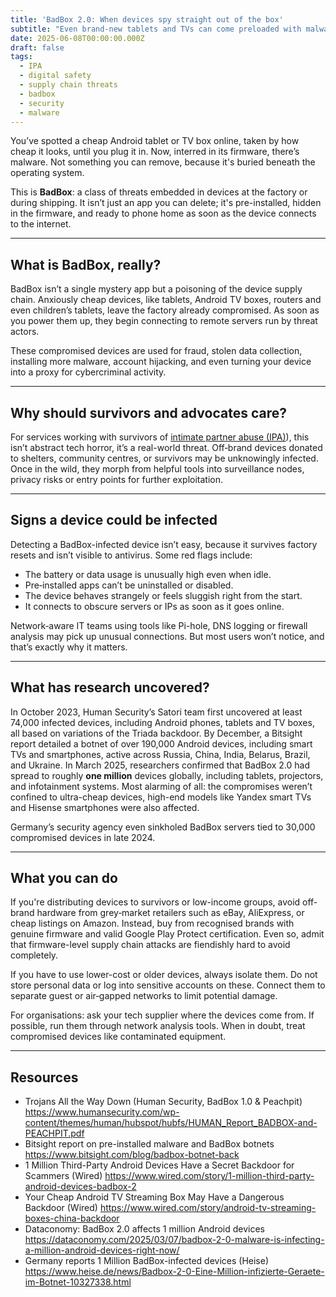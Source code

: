 ```yaml
---
title: 'BadBox 2.0: When devices spy straight out of the box'
subtitle: "Even brand-new tablets and TVs can come preloaded with malware. Why that matters, especially in IPA support work and how to spot the risk."
date: 2025-06-08T00:00:00.000Z
draft: false
tags: 
  - IPA
  - digital safety
  - supply chain threats
  - badbox
  - security
  - malware
---
```


You’ve spotted a cheap Android tablet or TV box online, taken by how cheap it looks, until you plug it in. Now, interred in its firmware, there’s malware. Not something you can remove, because it's buried beneath the operating system.

This is **BadBox**: a class of threats embedded in devices at the factory or during shipping. It isn’t just an app you can delete; it's pre-installed, hidden in the firmware, and ready to phone home as soon as the device connects to the internet.

---

## What is BadBox, really?

BadBox isn’t a single mystery app but a poisoning of the device supply chain. Anxiously cheap devices, like tablets, Android TV boxes, routers and even children’s tablets, leave the factory already compromised. As soon as you power them up, they begin connecting to remote servers run by threat actors.

These compromised devices are used for fraud, stolen data collection, installing more malware, account hijacking, and even turning your device into a proxy for cybercriminal activity.

---

## Why should survivors and advocates care?

For services working with survivors of [intimate partner abuse (IPA)](https://blue.tymyrddin.dev/docs/ipa/)), this 
isn’t abstract tech horror, it’s a real-world threat. Off‑brand devices donated to shelters, community centres, or 
survivors may be unknowingly infected. Once in the wild, they morph from helpful tools into surveillance nodes, 
privacy risks or entry points for further exploitation.

---

## Signs a device could be infected

Detecting a BadBox-infected device isn’t easy, because it survives factory resets and isn’t visible to antivirus. Some red flags include:

* The battery or data usage is unusually high even when idle.
* Pre‑installed apps can’t be uninstalled or disabled.
* The device behaves strangely or feels sluggish right from the start.
* It connects to obscure servers or IPs as soon as it goes online.

Network‑aware IT teams using tools like Pi-hole, DNS logging or firewall analysis may pick up unusual connections. But most users won’t notice, and that’s exactly why it matters.

---

## What has research uncovered?

In October 2023, Human Security’s Satori team first uncovered at least 74,000 infected devices, including Android 
phones, tablets and TV boxes, all based on variations of the Triada backdoor. By December, a Bitsight report detailed 
a botnet of over 190,000 Android devices, including smart TVs and smartphones, active across Russia, China, India, 
Belarus, Brazil, and Ukraine. In March 2025, researchers confirmed that BadBox 2.0 had spread to roughly 
**one million** devices globally, including tablets, projectors, and infotainment systems. Most alarming of all: 
the compromises weren’t confined to ultra-cheap devices, high-end models like Yandex smart TVs and Hisense 
smartphones were also affected.

Germany’s security agency even sinkholed BadBox servers tied to 30,000 compromised devices in late 2024.

---

## What you can do

If you're distributing devices to survivors or low-income groups, avoid off-brand hardware from grey‑market 
retailers such as eBay, AliExpress, or cheap listings on Amazon. Instead, buy from recognised brands with 
genuine firmware and valid Google Play Protect certification. Even so, admit that firmware-level supply chain 
attacks are fiendishly hard to avoid completely.

If you have to use lower-cost or older devices, always isolate them. Do not store personal data or log into sensitive 
accounts on these. Connect them to separate guest or air‑gapped networks to limit potential damage.

For organisations: ask your tech supplier where the devices come from. If possible, run them through network 
analysis tools. When in doubt, treat compromised devices like contaminated equipment.

---

## Resources

* Trojans All the Way Down (Human Security, BadBox 1.0 & Peachpit) https://www.humansecurity.com/wp-content/themes/human/hubspot/hubfs/HUMAN_Report_BADBOX-and-PEACHPIT.pdf
* Bitsight report on pre-installed malware and BadBox botnets https://www.bitsight.com/blog/badbox-botnet-back
* 1 Million Third-Party Android Devices Have a Secret Backdoor for Scammers (Wired) https://www.wired.com/story/1-million-third-party-android-devices-badbox-2
* Your Cheap Android TV Streaming Box May Have a Dangerous Backdoor (Wired) https://www.wired.com/story/android-tv-streaming-boxes-china-backdoor
* Dataconomy: BadBox 2.0 affects 1 million Android devices https://dataconomy.com/2025/03/07/badbox-2-0-malware-is-infecting-a-million-android-devices-right-now/
* Germany reports 1 Million BadBox-infected devices (Heise) https://www.heise.de/news/Badbox-2-0-Eine-Million-infizierte-Geraete-im-Botnet-10327338.html
